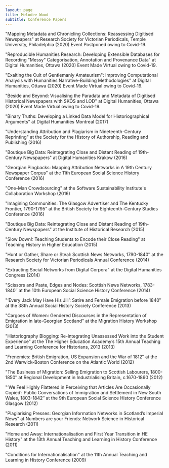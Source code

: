 ```yaml
---
layout: page
title: Melodee Wood
subtitle: Conference Papers
---
```



"Mapping Metadata and Chronicling Collections: Reassessing Digitised
Newspapers" at Research Society for Victorian Periodicals, Temple
University, Philadelphia (2020) Event Postponed owing to Covid-19.

"Reproducible Humanities Research: Developing Extensible Databases for
Recording "Messy" Categorisation, Annotation and Provenance Data" at
Digital Humanities, Ottawa (2020) Event Made Virtual owing to Covid-19.

"Exalting the Cult of Gentlemanly Amateurism": Improving Computational
Analysis with Humanities Narrative-Building Methodologies" at Digital
Humanities, Ottawa (2020) Event Made Virtual owing to Covid-19.

"Beside and Beyond: Visualising the Paradata and Metadata of Digitised
Historical Newspapers with SKOS and LOD" at Digital Humanities, Ottawa
(2020) Event Made Virtual owing to Covid-19.

"Binary Truths: Developing a Linked Data Model for Historiographical
Arguments" at Digital Humanities Montreal (2017)

"Understanding Attribution and Plagiarism in Nineteenth-Century
Reprinting" at the Society for the History of Authorship, Reading and
Publishing (2016)

"Boutique Big Data: Reintegrating Close and Distant Reading of
19th-Century Newspapers" at Digital Humanities Krakow (2016)

"Georgian Pingbacks: Mapping Attribution Networks in A 19th Century
Newspaper Corpus" at the 11th European Social Science History Conference
(2016)

"One-Man Crowdsourcing" at the Software Sustainability Institute's
Collaboration Workshop (2016)

"Imagining Communities: The Glasgow Advertiser and The Kentucky
Frontier, 1790-1795" at the British Society for Eighteenth-Century
Studies Conference (2016)

"Boutique Big Data: Reintegrating Close and Distant Reading of
19th-Century Newspapers" at the Institute of Historical Research (2015)

"Slow Down\!: Teaching Students to Encode their Close Reading" at
Teaching History in Higher Education (2015)

"Hunt or Gather, Share or Steal: Scottish News Networks, 1790-1840″ at
the Research Society for Victorian Periodicals Annual Conference (2014)

"Extracting Social Networks from Digital Corpora" at the Digital
Humanities Congress (2014)

"Scissors and Paste, Edges and Nodes: Scottish News Networks, 1783-1840″
at the 10th European Social Science History Conference (2014)

"‘Every Jack May Have His Jill’: Satire and Female Emigration before
1840″ at the 38th Annual Social History Society Conference (2013)

"Cargoes of Women: Gendered Discourses in the Representation of
Emigration in late-Georgian Scotland" at the Migration History Workshop
(2013)

"Historiography Blogging: Re-integrating Unassessed Work into the
Student Experience" at the The Higher Education Academy’s 15th Annual
Teaching and Learning Conference for Historians, 2013 (2013)

"Frenemies: British Emigration, US Expansion and the War of 1812″ at the
2nd Warwick-Boston Conference on the Atlantic World (2012)

"The Business of Migration: Selling Emigration to Scottish Labourers,
1800-1850″ at Regional Development in Industrialising Britain,
c.1670-1860 (2012)

"‘We Feel Highly Flattered in Perceiving that Articles Are Occasionally
Copied’: Public Conversations of Immigration and Settlement in New South
Wales, 1803-1842″ at the 9th European Social Science History Conference
Glasgow (2012)

"Plagiarising Presses: Georgian Information Networks in Scotland’s
Imperial News" at Numbers are your Friends: Network Science in
Historical Research (2011)

"Home and Away: Internationalisation and First Year Transition in HE
History" at the 13th Annual Teaching and Learning in History Conference
(2011)

"Conditions for Internationalisation" at the 11th Annual Teaching and
Learning in History Conference (2009)
